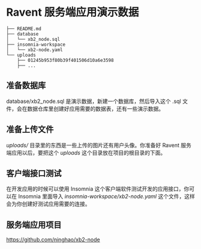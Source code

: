 # Ravent 服务端应用演示数据

```
├── README.md
├── database
│   └── xb2_node.sql
├── insomnia-workspace
│   └── xb2-node.yaml
└── uploads
    ├── 01245b953f80b39f401506d10a6e3598
    ├── ...
```

## 准备数据库

database/xb2_node.sql 是演示数据，新建一个数据库，然后导入这个 .sql 文件，会在数据仓库里创建好应用需要的数据表，还有一些演示数据。

## 准备上传文件

_uploads/_ 目录里的东西是一些上传的图片还有用户头像。你准备好 Ravent 服务端应用以后，要把这个 _uploads_ 这个目录放在项目的根目录的下面。

## 客户端接口测试

在开发应用的时候可以使用 Insomnia 这个客户端软件测试开发的应用接口，你可以在 Insomnia 里面导入 _insomnia-workspace/xb2-node.yaml_ 这个文件，这样会为你创建好测试应用需要的连接。

## 服务端应用项目

https://github.com/ninghao/xb2-node
